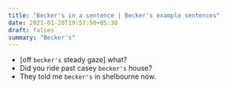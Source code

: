 ```yaml
---
title: "Becker's in a sentence | Becker's example sentences"
date: 2021-01-20T19:57:50+05:30
draft: falses
summary: "Becker's"
---
```

- [off `becker's` steady gaze] what?
- Did you ride past casey `becker's` house?
- They told me `becker's` in shelbourne now.
                 
